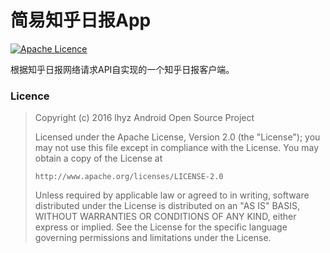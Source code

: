 # 简易知乎日报App
[![Apache Licence](https://img.shields.io/hexpm/l/plug.svg?maxAge=2592000)](http://www.apache.org/licenses/LICENSE-2.0.html)

根据知乎日报网络请求API自实现的一个知乎日报客户端。


### Licence

> Copyright (c) 2016 lhyz Android Open Source Project
>
> Licensed under the Apache License, Version 2.0 (the "License");
> you may not use this file except in compliance with the License.
> You may obtain a copy of the License at
>
>     http://www.apache.org/licenses/LICENSE-2.0
>
> Unless required by applicable law or agreed to in writing, software
> distributed under the License is distributed on an "AS IS" BASIS,
> WITHOUT WARRANTIES OR CONDITIONS OF ANY KIND, either express or implied.
> See the License for the specific language governing permissions and
> limitations under the License.
